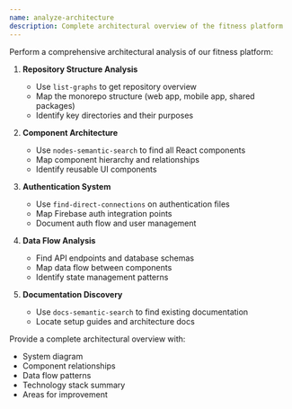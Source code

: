```yaml
---
name: analyze-architecture
description: Complete architectural overview of the fitness platform
---
```


Perform a comprehensive architectural analysis of our fitness platform:

1. **Repository Structure Analysis**
   - Use `list-graphs` to get repository overview
   - Map the monorepo structure (web app, mobile app, shared packages)
   - Identify key directories and their purposes

2. **Component Architecture**
   - Use `nodes-semantic-search` to find all React components
   - Map component hierarchy and relationships
   - Identify reusable UI components

3. **Authentication System**
   - Use `find-direct-connections` on authentication files
   - Map Firebase auth integration points
   - Document auth flow and user management

4. **Data Flow Analysis**
   - Find API endpoints and database schemas
   - Map data flow between components
   - Identify state management patterns

5. **Documentation Discovery**
   - Use `docs-semantic-search` to find existing documentation
   - Locate setup guides and architecture docs

Provide a complete architectural overview with:
- System diagram
- Component relationships
- Data flow patterns
- Technology stack summary
- Areas for improvement